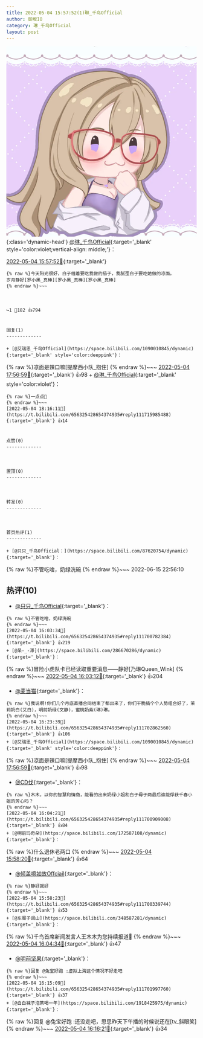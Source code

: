 ```yaml
---
title: 2022-05-04 15:57:52(1)琳_千鸟Official
author: 御坂IO
category: 琳_千鸟Official
layout: post
---
```


![img](/images/c0a88f85ebd0d056f37b114e0748e69556c8b488.jpg){:class='dynamic-head'}
[@琳_千鸟Official](https://space.bilibili.com/1620923329/dynamic){:target='_blank' style='color:violet;vertical-align: middle;'}：

[2022-05-04 15:57:52🔗](https://t.bilibili.com/656325428654374935){:target='_blank'}

~~~
{% raw %}今天阳光很好，白子缠着要吃我做的茄子，我腻歪白子要吃她做的凉面。
岁月静好[罗小黑_真棒][罗小黑_真棒][罗小黑_真棒]
{% endraw %}~~~



↪️1 💬182 👍794


回复(1)
-------------

+ [@艾瑞思_千鸟Official](https://space.bilibili.com/1090010845/dynamic){:target='_blank' style='color:deeppink'}：
~~~
{% raw %}凉面是辣口嘛[提摩西小队_抱住]
{% endraw %}~~~
[2022-05-04 17:56:59🔗](https://t.bilibili.com/656325428654374935#reply111713562656){:target='_blank'} 👍98
    + [@琳_千鸟Official](https://space.bilibili.com/1620923329/dynamic){:target='_blank' style='color:violet'}：
~~~
{% raw %}一点点🤏
{% endraw %}~~~
[2022-05-04 18:16:11🔗](https://t.bilibili.com/656325428654374935#reply111715985488){:target='_blank'} 👍14


点赞(0)
-------------



置顶(0)
-------------



转发(0)
-------------



首页热评(1)
-------------

+ [@只只_千鸟Official：](https://space.bilibili.com/87620754/dynamic){:target='_blank'}：
~~~
{% raw %}不管吃啥，奶绿洗碗
{% endraw %}~~~
2022-06-15 22:56:10


热评(10)
-------------

+ [@只只_千鸟Official](https://space.bilibili.com/87620754/dynamic){:target='_blank'}：
~~~
{% raw %}不管吃啥，奶绿洗碗
{% endraw %}~~~
[2022-05-04 16:03:34🔗](https://t.bilibili.com/656325428654374935#reply111700782384){:target='_blank'} 👍219
+ [@呆-_-滞](https://space.bilibili.com/286670286/dynamic){:target='_blank'}：
~~~
{% raw %}冒险小虎队卡已经读取重要消息——静好[乃琳Queen_Wink]
{% endraw %}~~~
[2022-05-04 16:03:12🔗](https://t.bilibili.com/656325428654374935#reply111700708752){:target='_blank'} 👍204
+ [@麦当猫](https://space.bilibili.com/516867/dynamic){:target='_blank'}：
~~~
{% raw %}我说啊!你们几个月底直播合同结束了都出来了，你们干脆搞个个人势组合好了，茉莉奶白(艾白)，明前奶绿(文静)，蜜桃奶紫(琳)琳。
{% endraw %}~~~
[2022-05-04 16:23:39🔗](https://t.bilibili.com/656325428654374935#reply111702862560){:target='_blank'} 👍106
+ [@艾瑞思_千鸟Official](https://space.bilibili.com/1090010845/dynamic){:target='_blank' style='color:deeppink'}：
~~~
{% raw %}凉面是辣口嘛[提摩西小队_抱住]
{% endraw %}~~~
[2022-05-04 17:56:59🔗](https://t.bilibili.com/656325428654374935#reply111713562656){:target='_blank'} 👍98
+ [@CD伐](https://space.bilibili.com/470351817/dynamic){:target='_blank'}：
~~~
{% raw %}木木，以你的智慧和情商，能看的出来奶绿小姐和白子母子两最后谁能俘获千春小姐的芳心吗？
{% endraw %}~~~
[2022-05-04 16:04:21🔗](https://t.bilibili.com/656325428654374935#reply111700909008){:target='_blank'} 👍84
+ [@明前玛奇朵](https://space.bilibili.com/172587108/dynamic){:target='_blank'}：
~~~
{% raw %}什么退休老两口
{% endraw %}~~~
[2022-05-04 15:58:20🔗](https://t.bilibili.com/656325428654374935#reply111700274240){:target='_blank'} 👍64
+ [@倾盖噫如故Offciail](https://space.bilibili.com/1299366/dynamic){:target='_blank'}：
~~~
{% raw %}静好就好
{% endraw %}~~~
[2022-05-04 15:58:23🔗](https://t.bilibili.com/656325428654374935#reply111700339744){:target='_blank'} 👍53
+ [@东阁子谒山](https://space.bilibili.com/348587281/dynamic){:target='_blank'}：
~~~
{% raw %}千鸟首席新闻发言人王木木为您持续报道🤤
{% endraw %}~~~
[2022-05-04 16:04:34🔗](https://t.bilibili.com/656325428654374935#reply111700866800){:target='_blank'} 👍47
+ [@明前坚果](https://space.bilibili.com/5721777/dynamic){:target='_blank'}：
~~~
{% raw %}回复 @兔宝好跑 :虚拟上海这个情况不好走吧
{% endraw %}~~~
[2022-05-04 16:15:09🔗](https://t.bilibili.com/656325428654374935#reply111701997760){:target='_blank'} 👍37
+ [@白白袜子泡茶喝一年](https://space.bilibili.com/1918425975/dynamic){:target='_blank'}：
~~~
{% raw %}回复 @兔宝好跑 :还没走吧，思思昨天下午播的时候说还在[tv_斜眼笑]
{% endraw %}~~~
[2022-05-04 16:16:21🔗](https://t.bilibili.com/656325428654374935#reply111702058512){:target='_blank'} 👍34


